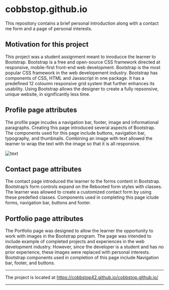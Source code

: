 # cobbstop.github.io
This repository contains a brief personal introduction along with a contact me form and a page of personal interests.  

## Motivation for this project
This project was a student assignment meant to inroducce the learner to Bootstrap.  Bootstrap is a free and open-source CSS framework directed at responsive, mobile-first front-end web development.  Bootstrap is the most popular CSS framework in the web developement industry. Bootstrap has components of CSS, HTML and Javascript in one package.  It has a predefined 12 coloumn responsive grid system that further enhances its usability.  Using Bootstrap allows the designer to create a fully repsonsive, unique website, in significantly less time.     

## Profile page attributes
The profile page incudes a navigation bar, footer, image and informational paragraphs.  Creating this page introduced several aspects of Bootstrap.  The components used for this page include buttons, navigation bar, typography, and thumbnails.  Combining an image with text allowed the learner to wrap the text with the image so that it is all responsive.  


![text](assest/images/about-me)

## Contact page attributes
The contact page introduced the learner to the forms content in Bootstrap.  Bootstrap’s form controls expand on the Rebooted form styles with classes. The learner was allowed to create a customized contact form by using these predefied classes.  Components used in completing this page iclude forms, navigation bar, buttons and footer.  

## Portfolio page attributes
The Portfolio page was designed to allow the learner the opportunity to work with images in the Bootstrap program.  The page was intended to include example of completed projects and experiences in the web development industry. However, since the developer is a student and has no prior experience, these images were replaced with personal interests.  Bootstrap components used in completion of this page include Navigation bar, footer, and buttons.  

***
The project is located at https://cobbstop42.github.io/cobbstop.github.io/
***